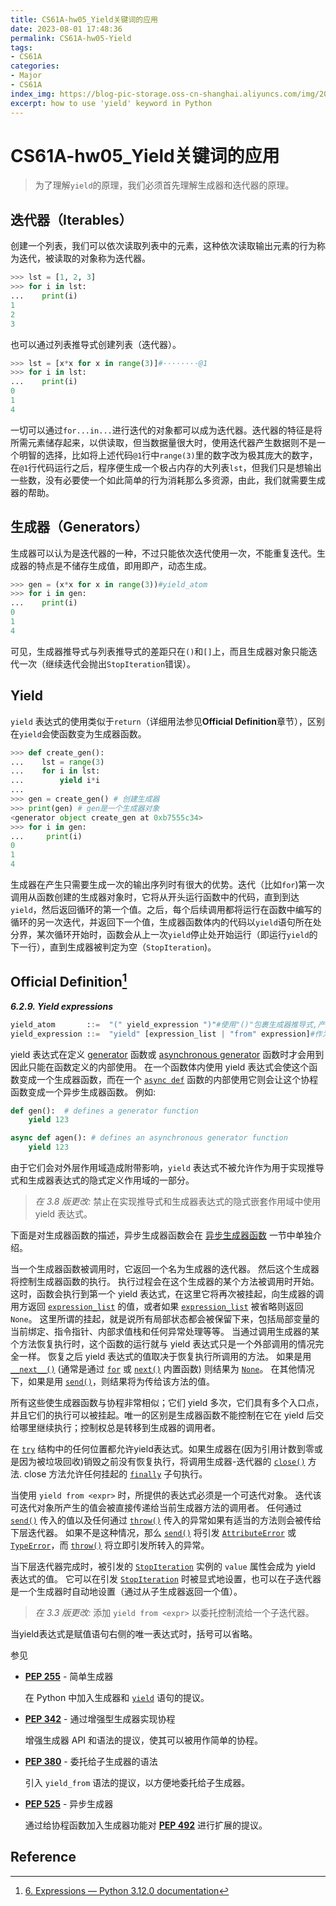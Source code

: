 ```yaml
---
title: CS61A-hw05_Yield关键词的应用
date: 2023-08-01 17:48:36
permalink: CS61A-hw05-Yield
tags: 
- CS61A
categories:
- Major
- CS61A
index_img: https://blog-pic-storage.oss-cn-shanghai.aliyuncs.com/img/202307091514452.png
excerpt: how to use 'yield' keyword in Python
---
```


# CS61A-hw05_Yield关键词的应用

>  为了理解`yield`的原理，我们必须首先理解生成器和迭代器的原理。

## 迭代器（Iterables）

创建一个列表，我们可以依次读取列表中的元素，这种依次读取输出元素的行为称为迭代，被读取的对象称为迭代器。

```py
>>> lst = [1, 2, 3]
>>> for i in lst:
...    print(i)
1
2
3
```

也可以通过列表推导式创建列表（迭代器）。

```py
>>> lst = [x*x for x in range(3)]#········@1
>>> for i in lst:
...    print(i)
0
1
4
```

一切可以通过`for...in...`进行迭代的对象都可以成为迭代器。迭代器的特征是将所需元素储存起来，以供读取，但当数据量很大时，使用迭代器产生数据则不是一个明智的选择，比如将上述代码`@1`行中`range(3)`里的数字改为极其庞大的数字，在`@1`行代码运行之后，程序便生成一个极占内存的大列表`lst`，但我们只是想输出一些数，没有必要使一个如此简单的行为消耗那么多资源，由此，我们就需要生成器的帮助。

## 生成器（Generators）

生成器可以认为是迭代器的一种，不过只能依次迭代使用一次，不能重复迭代。生成器的特点是不储存生成值，即用即产，动态生成。

```py
>>> gen = (x*x for x in range(3))#yield_atom
>>> for i in gen:
...    print(i)
0
1
4
```

可见，生成器推导式与列表推导式的差距只在`()`和`[]`上，而且生成器对象只能迭代一次（继续迭代会抛出`StopIteration`错误）。

## Yield

`yield` 表达式的使用类似于`return`（详细用法参见**Official Definition**章节），区别在`yield`会使函数变为生成器函数。

```py
>>> def create_gen():
...    lst = range(3)
...    for i in lst:
...        yield i*i
...
>>> gen = create_gen() # 创建生成器
>>> print(gen) # gen是一个生成器对象
<generator object create_gen at 0xb7555c34>
>>> for i in gen:
...     print(i)
0
1
4
```

生成器在产生只需要生成一次的输出序列时有很大的优势。迭代（比如`for`)第一次调用从函数创建的生成器对象时，它将从开头运行函数中的代码，直到到达`yield`，然后返回循环的第一个值。之后，每个后续调用都将运行在函数中编写的循环的另一次迭代，并返回下一个值，生成器函数体内的代码以`yield`语句所在处分界，某次循环开始时，函数会从上一次`yield`停止处开始运行（即运行`yield`的下一行），直到生成器被判定为空（`StopIteration`)。

## Official Definition[^1]

***6.2.9. Yield expressions***

```python
yield_atom       ::=  "(" yield_expression ")"#使用"()"包裹生成器推导式,产生生成器
yield_expression ::=  "yield" [expression_list | "from" expression]#作为表达式在函数体中使用
```

yield 表达式在定义 [generator](https://docs.python.org/zh-cn/3/glossary.html#term-generator) 函数或 [asynchronous generator](https://docs.python.org/zh-cn/3/glossary.html#term-asynchronous-generator) 函数时才会用到因此只能在函数定义的内部使用。 在一个函数体内使用 yield 表达式会使这个函数变成一个生成器函数，而在一个 [`async def`](https://docs.python.org/zh-cn/3/reference/compound_stmts.html#async-def) 函数的内部使用它则会让这个协程函数变成一个异步生成器函数。 例如:

```python
def gen():  # defines a generator function
    yield 123

async def agen(): # defines an asynchronous generator function
    yield 123
```

由于它们会对外层作用域造成附带影响，`yield` 表达式不被允许作为用于实现推导式和生成器表达式的隐式定义作用域的一部分。

> *在 3.8 版更改:* 禁止在实现推导式和生成器表达式的隐式嵌套作用域中使用 yield 表达式。

下面是对生成器函数的描述，异步生成器函数会在 [异步生成器函数](https://docs.python.org/zh-cn/3/reference/expressions.html?highlight=yield#asynchronous-generator-functions) 一节中单独介绍。

当一个生成器函数被调用时，它返回一个名为生成器的迭代器。 然后这个生成器将控制生成器函数的执行。 执行过程会在这个生成器的某个方法被调用时开始。 这时，函数会执行到第一个 yield 表达式，在这里它将再次被挂起，向生成器的调用方返回 [`expression_list`](https://docs.python.org/zh-cn/3/reference/expressions.html?highlight=yield#grammar-token-python-grammar-expression_list) 的值，或者如果 [`expression_list`](https://docs.python.org/zh-cn/3/reference/expressions.html?highlight=yield#grammar-token-python-grammar-expression_list) 被省略则返回 `None`。 这里所谓的挂起，就是说所有局部状态都会被保留下来，包括局部变量的当前绑定、指令指针、内部求值栈和任何异常处理等等。 当通过调用生成器的某个方法恢复执行时，这个函数的运行就与 yield 表达式只是一个外部调用的情况完全一样。 恢复之后 yield 表达式的值取决于恢复执行所调用的方法。 如果是用 [`__next__()`](https://docs.python.org/zh-cn/3/reference/expressions.html?highlight=yield#generator.__next__) (通常是通过 [`for`](https://docs.python.org/zh-cn/3/reference/compound_stmts.html#for) 或 [`next()`](https://docs.python.org/zh-cn/3/library/functions.html#next) 内置函数) 则结果为 [`None`](https://docs.python.org/zh-cn/3/library/constants.html#None)。 在其他情况下，如果是用 [`send()`](https://docs.python.org/zh-cn/3/reference/expressions.html?highlight=yield#generator.send)，则结果将为传给该方法的值。

所有这些使生成器函数与协程非常相似；它们 yield 多次，它们具有多个入口点，并且它们的执行可以被挂起。唯一的区别是生成器函数不能控制在它在 yield 后交给哪里继续执行；控制权总是转移到生成器的调用者。

在 [`try`](https://docs.python.org/zh-cn/3/reference/compound_stmts.html#try) 结构中的任何位置都允许yield表达式。如果生成器在(因为引用计数到零或是因为被垃圾回收)销毁之前没有恢复执行，将调用生成器-迭代器的 [`close()`](https://docs.python.org/zh-cn/3/reference/expressions.html?highlight=yield#generator.close) 方法. close 方法允许任何挂起的 [`finally`](https://docs.python.org/zh-cn/3/reference/compound_stmts.html#finally) 子句执行。

当使用 `yield from <expr>` 时，所提供的表达式必须是一个可迭代对象。 迭代该可迭代对象所产生的值会被直接传递给当前生成器方法的调用者。 任何通过 [`send()`](https://docs.python.org/zh-cn/3/reference/expressions.html?highlight=yield#generator.send) 传入的值以及任何通过 [`throw()`](https://docs.python.org/zh-cn/3/reference/expressions.html?highlight=yield#generator.throw) 传入的异常如果有适当的方法则会被传给下层迭代器。 如果不是这种情况，那么 [`send()`](https://docs.python.org/zh-cn/3/reference/expressions.html?highlight=yield#generator.send) 将引发 [`AttributeError`](https://docs.python.org/zh-cn/3/library/exceptions.html#AttributeError) 或 [`TypeError`](https://docs.python.org/zh-cn/3/library/exceptions.html#TypeError)，而 [`throw()`](https://docs.python.org/zh-cn/3/reference/expressions.html?highlight=yield#generator.throw) 将立即引发所转入的异常。

当下层迭代器完成时，被引发的 [`StopIteration`](https://docs.python.org/zh-cn/3/library/exceptions.html#StopIteration) 实例的 `value` 属性会成为 yield 表达式的值。 它可以在引发 [`StopIteration`](https://docs.python.org/zh-cn/3/library/exceptions.html#StopIteration) 时被显式地设置，也可以在子迭代器是一个生成器时自动地设置（通过从子生成器返回一个值）。

> *在 3.3 版更改:* 添加 `yield from <expr>` 以委托控制流给一个子迭代器。

当yield表达式是赋值语句右侧的唯一表达式时，括号可以省略。

参见

- [**PEP 255**](https://peps.python.org/pep-0255/) - 简单生成器

  在 Python 中加入生成器和 [`yield`](https://docs.python.org/zh-cn/3/reference/simple_stmts.html#yield) 语句的提议。

- [**PEP 342**](https://peps.python.org/pep-0342/) - 通过增强型生成器实现协程

  增强生成器 API 和语法的提议，使其可以被用作简单的协程。

- [**PEP 380**](https://peps.python.org/pep-0380/) - 委托给子生成器的语法

  引入 `yield_from` 语法的提议，以方便地委托给子生成器。

- [**PEP 525**](https://peps.python.org/pep-0525/) - 异步生成器

  通过给协程函数加入生成器功能对 [**PEP 492**](https://peps.python.org/pep-0492/) 进行扩展的提议。

## Reference

[^1]:[6. Expressions — Python 3.12.0 documentation](https://docs.python.org/3/reference/expressions.html#grammar-token-python-grammar-yield_expression)
[^2]:[iterator - What does the "yield" keyword do in Python? - Stack Overflow](https://stackoverflow.com/questions/231767/what-does-the-yield-keyword-do-in-python?page=1&tab=scoredesc#tab-top)
[^3]:[python生成器-CSDN博客](https://blog.csdn.net/weixin_33751566/article/details/92288708)
